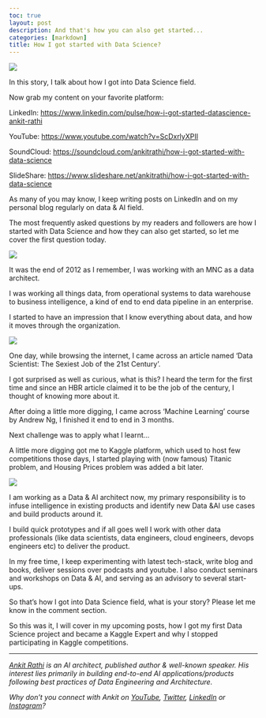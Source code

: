 ```yaml
---
toc: true
layout: post
description: And that's how you can also get started...
categories: [markdown]
title: How I got started with Data Science?
---
```


![](https://cdn-images-1.medium.com/max/1800/1*X5s608TMQHjCeu7mpk2aqw.png)

In this story, I talk about how I got into Data Science field.

Now grab my content on your favorite platform:

LinkedIn: https://www.linkedin.com/pulse/how-i-got-started-datascience-ankit-rathi

YouTube: https://www.youtube.com/watch?v=ScDxrlyXPII

SoundCloud: https://soundcloud.com/ankitrathi/how-i-got-started-with-data-science

SlideShare: https://www.slideshare.net/ankitrathi/how-i-got-started-with-data-science

As many of you may know, I keep writing posts on LinkedIn and on my personal blog regularly on data & AI field.

The most frequently asked questions by my readers and followers are how I started with Data Science and how they can also get started, so let me cover the first question today. 

![](https://cdn-images-1.medium.com/max/1200/1*KCGeVlKbA3DjIBUBBrN33g.png)

It was the end of 2012 as I remember, I was working with an MNC as a data architect.

I was working all things data, from operational systems to data warehouse to business intelligence, a kind of end to end data pipeline in an enterprise.

I started to have an impression that I know everything about data, and how it moves through the organization.

![](https://cdn-images-1.medium.com/max/1200/1*Tm8RzerSigfgP-Rk73jHvw.png)

One day, while browsing the internet, I came across an article named ‘Data Scientist: The Sexiest Job of the 21st Century’.

I got surprised as well as curious, what is this? I heard the term for the first time and since an HBR article claimed it to be the job of the century, I thought of knowing more about it.

After doing a little more digging, I came across ‘Machine Learning’ course by Andrew Ng, I finished it end to end in 3 months.

Next challenge was to apply what I learnt…

A little more digging got me to Kaggle platform, which used to host few competitions those days, I started playing with (now famous) Titanic problem, and Housing Prices problem was added a bit later.

![](https://cdn-images-1.medium.com/max/1200/1*f-S5V1HYofCtZz7XNrho8Q.png)

I am working as a Data & AI architect now, my primary responsibility is to infuse intelligence in existing products and identify new Data &AI use cases and build products around it.

I build quick prototypes and if all goes well I work with other data professionals (like data scientists, data engineers, cloud engineers, devops engineers etc) to deliver the product.

In my free time, I keep experimenting with latest tech-stack, write blog and books, deliver sessions over podcasts and youtube. I also conduct seminars and workshops on Data & AI, and serving as an advisory to several start-ups.

So that’s how I got into Data Science field, what is your story? Please let me know in the comment section.

So this was it, I will cover in my upcoming posts, how I got my first Data Science project and became a Kaggle Expert and why I stopped participating in Kaggle competitions.

---
[*Ankit Rathi*](https://www.ankitrathi.com/) *is an AI architect, published author & well-known speaker. His interest lies primarily in building end-to-end AI applications/products following best practices of Data Engineering and Architecture.*

*Why don’t you connect with Ankit on* [*YouTube*](https://www.youtube.com/channel/UCrIv4EU2tFX8VhhT0oCnDnw)*,* [*Twitter*](https://twitter.com/rathiankit)*,* [*LinkedIn*](https://www.linkedin.com/in/ankitrathi/) *or* [*Instagram*](https://instagram.com/ankitrathi/)*?*
